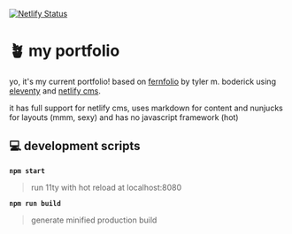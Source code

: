 [![Netlify Status](https://api.netlify.com/api/v1/badges/c029c53f-9757-4009-841c-de2722305853/deploy-status)](https://app.netlify.com/sites/louismitc-portfolio/deploys)

# 🪴 my portfolio
yo, it's my current portfolio! based on [fernfolio](https://fernfolio.netlify.app/) by tyler m. boderick using [eleventy](https://www.11ty.io/) and [netlify cms](https://www.netlifycms.org/).

it has full support for netlify cms, uses markdown for content and nunjucks for layouts (mmm, sexy) and has no javascript framework (hot)


## 💻 development scripts

**`npm start`**

> run 11ty with hot reload at localhost:8080

**`npm run build`**

> generate minified production build

